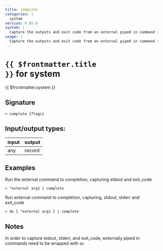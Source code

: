 ```yaml
---
title: complete
categories: |
  system
version: 0.85.0
system: |
  Capture the outputs and exit code from an external piped in command in a nushell table.
usage: |
  Capture the outputs and exit code from an external piped in command in a nushell table.
---
```

<!-- This file is automatically generated. Please edit the command in https://github.com/nushell/nushell instead. -->

# <code>{{ $frontmatter.title }}</code> for system

<div class='command-title'>{{ $frontmatter.system }}</div>

## Signature

```> complete {flags} ```


## Input/output types:

| input | output |
| ----- | ------ |
| any   | record |

## Examples

Run the external command to completion, capturing stdout and exit_code
```nu
> ^external arg1 | complete

```

Run external command to completion, capturing, stdout, stderr and exit_code
```nu
> do { ^external arg1 } | complete

```

## Notes
In order to capture stdout, stderr, and exit_code, externally piped in commands need to be wrapped with `do`